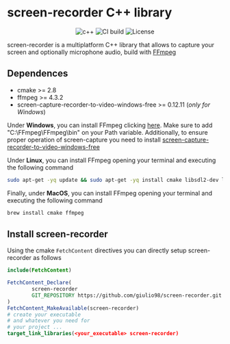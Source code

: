 # screen-recorder C++ library

<p align="center">
<img alt="c++" src="https://img.shields.io/badge/C++-20-blue.svg?style=flat&logo=c%2B%2B"/> 
 <img alt="CI build" src="https://github.com/giulio98/screen-recorder/actions/workflows/build.yml/badge.svg"/> 
 <img alt="License"  src="https://img.shields.io/github/license/giulio98/screen-recorder"/> 
</p> 


screen-recorder is a multiplatform C++ library that allows to capture your screen and optionally microphone audio, build with [FFmpeg](https://github.com/FFmpeg/FFmpeg)

## Dependences
* cmake >= 2.8
* ffmpeg >= 4.3.2
* screen-capture-recorder-to-video-windows-free >= 0.12.11 (*only for Windows*) 

Under **Windows**, you can install FFmpeg clicking [here](https://www.gyan.dev/ffmpeg/builds/packages/ffmpeg-4.3.2-full_build-shared.7z).
Make sure to add "C:\FFmpeg\FFmpeg\bin" on your Path variable.
Additionally, to ensure proper operation of screen-capture you need to install [screen-capture-recorder-to-video-windows-free](https://github.com/rdp/screen-capture-recorder-to-video-windows-free/releases)

Under **Linux**, you can install FFmpeg opening your terminal and executing the following command
```bash
sudo apt-get -yq update && sudo apt-get -yq install cmake libsdl2-dev libavcodec-dev libavfilter-dev libpostproc-dev libavformat-dev libavutil-dev  libswresample-dev libswscale-dev libavdevice-dev
```

Finally, under **MacOS**, you can install FFmpeg opening your terminal and executing the following command
```bash
brew install cmake ffmpeg
```
## Install screen-recorder

Using the cmake `FetchContent` directives you can directly setup screen-recorder as follows

```cmake
include(FetchContent)

FetchContent_Declare(
        screen-recorder
        GIT_REPOSITORY https://github.com/giulio98/screen-recorder.git
)
FetchContent_MakeAvailable(screen-recorder)
# create your executable 
# and whatever you need for
# your project ...
target_link_libraries(<your_executable> screen-recorder)
```


